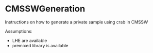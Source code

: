 # CMSSWGeneration

Instructions on how to generate a private sample using crab in CMSSW 

Assumptions:

- LHE are available
- premixed library is available

